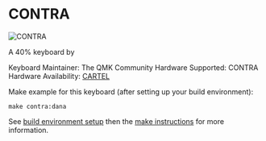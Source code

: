 CONTRA
===

![CONTRA](https://cartel.ltd/wp-content/uploads/2018/01/img_3209.jpg)

A 40% keyboard by

Keyboard Maintainer: The QMK Community
Hardware Supported: CONTRA
Hardware Availability: [CARTEL](https://cartel.ltd/projects/contra/)

Make example for this keyboard (after setting up your build environment):

    make contra:dana

See [build environment setup](https://docs.qmk.fm/build_environment_setup.html) then the [make instructions](https://docs.qmk.fm/make_instructions.html) for more information.
